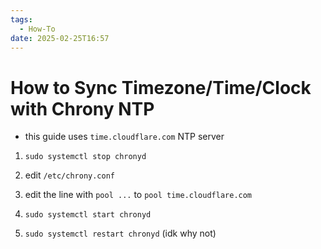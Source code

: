 ```yaml
---
tags:
  - How-To
date: 2025-02-25T16:57
---
```


<!-- 2025-02-25-1657 (February 25, 2025 04:57:57 PM) -->

# How to Sync Timezone/Time/Clock with Chrony NTP

- this guide uses `time.cloudflare.com` NTP server


1. `sudo systemctl stop chronyd`
1. edit `/etc/chrony.conf`

3. edit the line with `pool ...` to `pool time.cloudflare.com`

4. `sudo systemctl start chronyd`
5. `sudo systemctl restart chronyd` (idk why not)

